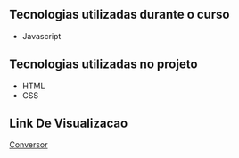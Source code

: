 
## Tecnologias utilizadas durante o curso
* Javascript

## Tecnologias utilizadas no projeto
* HTML
* CSS

## Link De Visualizacao

[Conversor](conversor-de-numeros-romanos.vercel.app)

